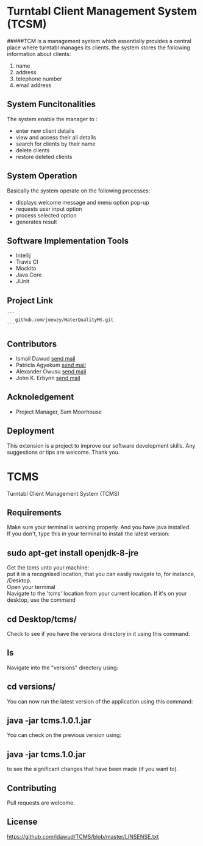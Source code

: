 # Turntabl Client Management System (TCSM)
#####TCM is a management system which essentially provides a central place where turntabl manages its clients.
the system stores the following information about clients:
1. name 
2. address
3. telephone number 
4. email address


## System Funcitonalities
The system enable the manager to :
- enter new client details
- view and access their all details 
- search for clients by their name
- delete clients 
- restore deleted clients

## System Operation
Basically the system operate on the following processes:
- displays welcome message and menu option pop-up
- requests user input option
- process selected option
- generates result

## Software Implementation Tools
- Intellij 
- Travis CI
- Mockito
- Java Core
- JUnit

## Project Link

    ```
       github.com/joewzy/WaterQualityMS.git
    ```

## Contributors
- Ismail Dawud [send mail](dawud.ismail@turntabl.io) 
- Patricia Agyekum [send mail](patricia.agyekum@turntabl.io) 
- Alexander Owusu [send mail](alex.owusu@turntabl.io) 
- John K. Erbynn [send mail](john.erbynn@turntabl.io) 


## Acknoledgement
   - Project Manager, Sam Moorhouse
   
## Deployment 
This extension is a project to improve our software development skills. Any suggestions or tips are welcome.
Thank you.














# TCMS
Turntabl Client Management System (TCMS)

## Requirements
Make sure your terminal is working properly.
And you have java installed. <br> 
If you don't, type this in your terminal to install the latest version: 
## sudo apt-get install openjdk-8-jre <br>

Get the tcms unto your machine: <br>
put it in a recognised location, that you can easily navigate to, for instance, /Desktop.<br> 
Open your terminal<br>
Navigate to the 'tcms' location from your current location. If it's on your desktop, use the command
## cd Desktop/tcms/ <br>
Check to see if you have the versions directory in it using this command:
## ls
Navigate into the "versions" directory using:
## cd versions/
You can now run the latest version of the application using this command:
## java -jar tcms.1.0.1.jar 

You can check on the previous version using:
## java -jar tcms.1.0.jar
to see the significant changes that have been made (if you want to).

## Contributing
Pull requests are welcome.

## License
https://github.com/idawud/TCMS/blob/master/LINSENSE.txt
